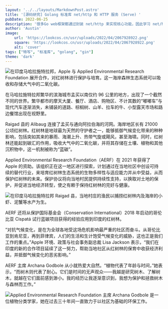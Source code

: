 ```yaml
---
layout: '../../layouts/MarkdownPost.astro'
title: '[源码研究] Golang 标准库 net/http 和 HTTP 服务 (Serve) '
pubDate: 2022-06-25
description: '很多Go web框架都通过封装 net/http 来实现核心功能，因此学习 net/http 是研究 Gin等框架的基础。'
author: 'Austin'
image:
    url: 'https://lookcos.cn/usr/uploads/2022/04/2067928922.png'
    square: 'https://lookcos.cn/usr/uploads/2022/04/2067928922.png'
    alt: 'cover'
tags: ["特写", "标准库", "golang", "gin"]
theme: 'dark'
---
```


![在印度马哈拉施特拉邦，Apple 与 Applied Environmental Research Foundation 展开合作，对红树林进行保护与培育。这一海岸森林生态系统可以吸收和存储大气中的二氧化碳。](https://www.apple.com.cn/newsroom/images/values/environment/Apple-Earth-Day-India-mangrove-Alibaug-canoe_Full-Bleed-Image.jpg.large_2x.jpg)

在马哈拉施特拉邦繁华的滨海城市孟买以南仅约 96 公里的地方，出现了一个截然不同的世界。繁华都市的摩天大厦、餐厅、酒店、购物区、不计其数的“嘟嘟车”与现代汽车逐渐消失，未铺装的道路、棕榈树、山羊、拉车的牛、小型露天市场和路边餐馆出现在视野里。

Raigad 县的 Alibaug 连接了孟买与通向阿拉伯海的河网。海岸地区长有 21000 公顷红树林。红树林是地球最为天然的守护者之一，能够抵御气候变化带来的种种影响，包括突如其来的暴雨、海潮上升、热带气旋或飓风，甚至海啸。同时，红树林还能起到碳汇的作用，吸收大气中的二氧化碳，并将其存储在土壤、植物和其他沉积物中，这一机制被称为“蓝碳”。

Applied Environmental Research Foundation（AERF）在 2021 年获得了 Apple 的资助。该组织正在这一地区进行探索，计划通过在当地社区中创设可持续的替代行业，来培育红树林生态系统的生物多样性与适应能力并从中受益，从而保护红树林的未来。保护协议将向当地村民提供持续性支持，以换取对土地的保护，并促进当地经济转型，使之有赖于保持红树林的完好与健康。 


![在印度马哈拉施特拉邦 Raigad 县，当地村庄的渔民以捕捞红树林内及海岸的小虾、泥蟹等水产为生。](https://www.apple.com.cn/newsroom/images/values/environment/Apple-Earth-Day-India-mangrove-fisherman-with-net_big_carousel.jpg.large_2x.jpg)


AERF 还将从保护国际基金会（Conservation International）2018 年启动的哥伦比亚 Cispatá 试行蓝碳项目获得的经验应用到印度的红树林。

“对抗气候变化，是在为全球各地受这场危机影响最严重的社区而奋斗。从哥伦比亚到肯尼亚，再到菲律宾，人们的生活和生计饱受气候变化的威胁，这也正是我们工作的重点。”Apple 环境、政策与社会事务副总裁 Lisa Jackson 表示，“我们在印度的新的合作项目延续了这一努力，帮助当地社区从红树林的保育中收获经济利益，并抵御气候变化的恶劣影响。”

AERF 主席 Archana Godbole 从小就热爱大自然。“植物代表了年龄与时间，”她表示，“而树木则代表了耐心。它们是时间的无声观众——我越是研究树木、了解树木，就越在它们面前感到渺小。我的经历让我逐渐意识到，我想为保护和拯救树木与森林而工作。”

![Applied Environmental Research Foundation 主席 Archana Godbole 是一位植物分类学家，她在过去三十年间一直致力于以社区为基础的环保工作。](https://www.apple.com.cn/newsroom/images/values/environment/Apple-Earth-Day-India-mangrove-Archana-Godbole_big.jpg.large_2x.jpg)
